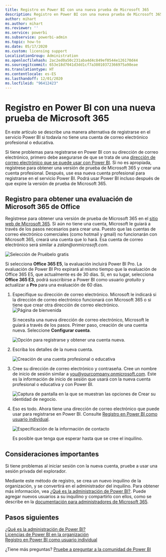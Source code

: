 ```yaml
---
title: Registro en Power BI con una nueva prueba de Microsoft 365
description: Registro en Power BI con una nueva prueba de Microsoft 365
author: mihart
ms.author: mihart
ms.reviewer: ''
ms.service: powerbi
ms.subservice: powerbi-admin
ms.topic: how-to
ms.date: 05/17/2020
ms.custom: licensing support
LocalizationGroup: Administration
ms.openlocfilehash: 2ac2ed0a50c231aba4d4c849ef0544e126170d44
ms.sourcegitcommit: 653e18d7041d3dd1cf7a38010372366975a98eae
ms.translationtype: HT
ms.contentlocale: es-ES
ms.lasthandoff: 12/01/2020
ms.locfileid: "96412423"
---
```

# <a name="signing-up-for-power-bi-with-a-new-microsoft-365-trial"></a>Registro en Power BI con una nueva prueba de Microsoft 365

En este artículo se describe una manera alternativa de registrarse en el servicio Power BI si todavía no tiene una cuenta de correo electrónico profesional o educativa.

Si tiene problemas para registrarse en Power BI con su dirección de correo electrónico, primero debe asegurarse de que se trata de una [dirección de correo electrónico que se puede usar con Power BI](../fundamentals/service-self-service-signup-for-power-bi.md#supported-email-addresses). Si no es apropiada, regístrese para obtener una versión de prueba de Microsoft 365 y crear una cuenta profesional. Después, use esa nueva cuenta profesional para registrarse en el servicio Power BI. Podrá usar Power BI incluso después de que expire la versión de prueba de Microsoft 365.

## <a name="sign-up-for-a-microsoft-365-trial-of-office"></a>Registro para obtener una evaluación de Microsoft 365 de Office

Regístrese para obtener una versión de prueba de Microsoft 365 en el [sitio web de Microsoft 365](https://www.microsoft.com/microsoft-365/business/compare-more-office-365-for-business-plans). Si aún no tiene una cuenta, Microsoft le guiará a través de los pasos necesarios para crear una. Puesto que las cuentas de correo electrónico comerciales (como hotmail y gmail) no funcionarán con Microsoft 365, creará una cuenta que lo hará.  Esa cuenta de correo electrónico será similar a *zalan\@onmicrosoft.com*.

![Selección de Pruébelo gratis](media/service-admin-signing-up-for-power-bi-with-a-new-office-365-trial/power-bi-try-free.png)

Si selecciona **Office 365 E5**, la evaluación incluirá Power BI Pro. La evaluación de Power BI Pro expirará al mismo tiempo que la evaluación de Office 365 E5, que actualmente es de 30 días. Si, en su lugar, selecciona **Office 365 E3**, podrá suscribirse a Power BI como usuario *gratuito* y actualizar a **Pro** para una evaluación de 60 días. 

1. Especifique su dirección de correo electrónico. Microsoft le indicará si la dirección de correo electrónico funcionará con Microsoft 365 o si tiene que crear otra dirección de correo electrónico.  ![Página de bienvenida](media/service-admin-signing-up-for-power-bi-with-a-new-office-365-trial/power-bi-setup.png)

    Si necesita una nueva dirección de correo electrónico, Microsoft le guiará a través de los pasos. Primer paso, creación de una cuenta nueva. Seleccione **Configurar cuenta**.

    ![Opción para registrarse y obtener una cuenta nueva.](media/service-admin-signing-up-for-power-bi-with-a-new-office-365-trial/power-bi-email.png)

2. Escriba los detalles de la nueva cuenta.

    ![Creación de una cuenta profesional o educativa](media/service-admin-signing-up-for-power-bi-with-a-new-office-365-trial/power-bi-enter-info.png)

3. Cree su dirección de correo electrónico y contraseña. Cree un nombre de inicio de sesión similar a you@yourcompany.onmicrosoft.com. Este es la información de inicio de sesión que usará con la nueva cuenta profesional o educativa y con Power BI.

    ![Captura de pantalla en la que se muestran las opciones de Crear su identidad de negocio.](media/service-admin-signing-up-for-power-bi-with-a-new-office-365-trial/power-bi-create-account.png)

4. Eso es todo.  Ahora tiene una dirección de correo electrónico que puede usar para registrarse en Power BI. Consulte [Registro en Power BI como usuario individual](../fundamentals/service-self-service-signup-for-power-bi.md).

     ![Especificación de la información de contacto](media/service-admin-signing-up-for-power-bi-with-a-new-office-365-trial/power-bi-thank.png)

    Es posible que tenga que esperar hasta que se cree el inquilino.

## <a name="important-considerations"></a>Consideraciones importantes

Si tiene problemas al iniciar sesión con la nueva cuenta, pruebe a usar una sesión privada del explorador.

Mediante este método de registro, se crea un nuevo inquilino de la organización, y se convertirá en el administrador del inquilino. Para obtener más información, vea [¿Qué es la administración de Power BI?](service-admin-administering-power-bi-in-your-organization.md). Puede agregar nuevos usuarios a su inquilino y compartirlo con ellos, como se describe en la [documentación para administradores de Microsoft 365](https://support.office.com/article/Add-users-individually-to-Office-365---Admin-Help-1970f7d6-03b5-442f-b385-5880b9c256ec).

## <a name="next-steps"></a>Pasos siguientes

[¿Qué es la administración de Power BI?](service-admin-administering-power-bi-in-your-organization.md)  
[Licencias de Power BI en la organización](service-admin-licensing-organization.md)  
[Registro en Power BI como usuario individual](../fundamentals/service-self-service-signup-for-power-bi.md)

¿Tiene más preguntas? [Pruebe a preguntar a la comunidad de Power BI](https://community.powerbi.com/)